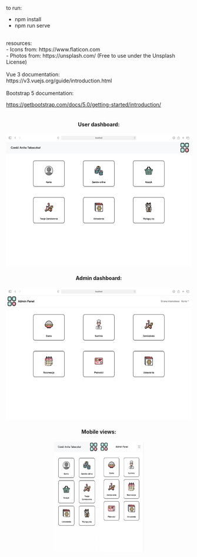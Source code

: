 to run: <br>
- npm install
- npm run serve
<br>
resources: <br>
- Icons from: https://www.flaticon.com <br>
- Photos from: https://unsplash.com/ (Free to use under the Unsplash License)
<br><br>
Vue 3 documentation: <br>
https://v3.vuejs.org/guide/introduction.html
<br><br>
Bootstrap 5 documentation: <br>

https://getbootstrap.com/docs/5.0/getting-started/introduction/
<br> <br>
<h4 align="center">User dashboard:</h4>
<p align="center">
<img width="520" height="360" src="images/user_dashboard.png">
</p>
<h4 align="center">Admin dashboard:</h4>
<p align="center">
<img width="520" height="360" src="images/admin_dashboard.png">
</p>
<h4 align="center">Mobile views:</h4>
<p align="center">
<img width="120" height="300" src="images/user_dashboard_mobile.png">
<img width="120" height="300" src="images/admin_dashboard_mobile.png">
</p>
